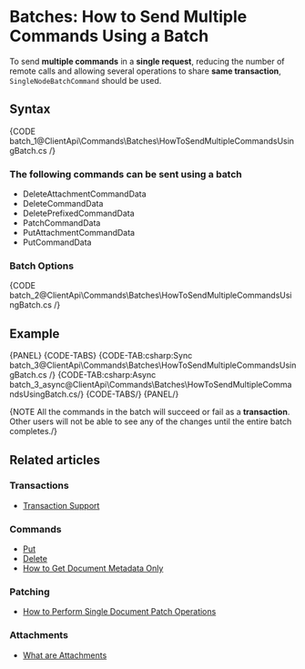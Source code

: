 # Batches: How to Send Multiple Commands Using a Batch

To send **multiple commands** in a **single request**, reducing the number of remote calls and allowing several 
operations to share **same transaction**, `SingleNodeBatchCommand` should be used.

## Syntax

{CODE batch_1@ClientApi\Commands\Batches\HowToSendMultipleCommandsUsingBatch.cs /}

### The following commands can be sent using a batch

* DeleteAttachmentCommandData
* DeleteCommandData
* DeletePrefixedCommandData
* PatchCommandData
* PutAttachmentCommandData
* PutCommandData

### Batch Options

{CODE batch_2@ClientApi\Commands\Batches\HowToSendMultipleCommandsUsingBatch.cs /}


## Example

{PANEL}
{CODE-TABS}
{CODE-TAB:csharp:Sync batch_3@ClientApi\Commands\Batches\HowToSendMultipleCommandsUsingBatch.cs /}
{CODE-TAB:csharp:Async batch_3_async@ClientApi\Commands\Batches\HowToSendMultipleCommandsUsingBatch.cs/}
{CODE-TABS/}
{PANEL/}

{NOTE All the commands in the batch will succeed or fail as a **transaction**. Other users will not be able to see any of the changes until the entire batch completes./}

## Related articles

### Transactions

- [Transaction Support](../../../client-api/faq/transaction-support)

### Commands

- [Put](../../../client-api/commands/documents/put)   
- [Delete](../../../client-api/commands/documents/delete)
- [How to Get Document Metadata Only](../../../client-api/commands/documents/how-to/get-document-metadata-only)

### Patching

- [How to Perform Single Document Patch Operations](../../../client-api/operations/patching/single-document)   

### Attachments

- [What are Attachments](../../../document-extensions/attachments/what-are-attachments)
